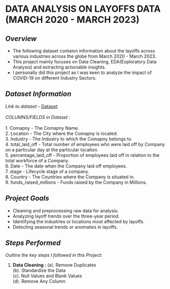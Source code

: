 # **DATA ANALYSIS ON LAYOFFS DATA (MARCH 2020 - MARCH 2023)**

## *Overview*
- The following dataset contaion information about the layoffs across various industries across the globe from March 2020 - March 2023.
- This project mainly focuses on Data Cleaning, EDA(Exploratory Data Analysis) and extracting actionable insights.
- I personally did this project as I was keen to analyze the impact of COVID-19 on different Industry Sectors.

## *Dataset Information*
_Link to dataset_ - [Dataset](https://www.kaggle.com/datasets/swaptr/layoffs-2022) <br>
<br>
_*COLUMNS/FIELDS in Dataset :*_ <br>
<br>
      1. Comapny - The Comapny Name.<br>
      2. Location - The City where the Comapny is located.<br>
      3. Industry - The Industry to which the Comapny belongs to.<br>
      4. total_laid_off - Total number of employees who were laid off by Company on a particular day at the particular location.<br>
      5. percentage_laid_off - Proportion of employees laid off in relation to the total workforce of a Company.<br>
      6. Date - The date when the Company laid off employees.<br>
      7. stage - Lifecycle stage of a company.<br>
      8. Country - The Countries where the Company is situated in.<br>
      9. funds_raised_millions - Funds raised by the Company in Millions.<br>


## *Project Goals*

- Cleaning and preprocessing raw data for analysis.
- Analyzing layoff trends over the three-year period.
- Identifying the industries or locations most affected by layoffs.
- Detecting seasonal trends or anomalies in layoffs.


## *Steps Performed*
_Outline the key steps I followed in this Project:_ <br>

1. **Data Cleaning :**
 (a). Remove Duplicates<br>
 (b). Standardize the Data<br>
 (c). Null Values and Blank Values<br>
 (d). Remove Any Column<br>
